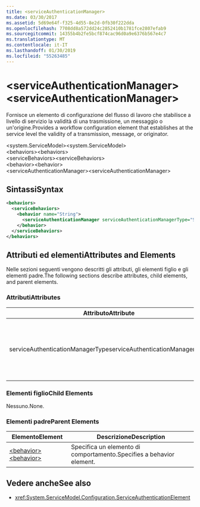 ```yaml
---
title: <serviceAuthenticationManager>
ms.date: 03/30/2017
ms.assetid: 5d69e64f-f325-4d55-8e2d-0fb30f222dda
ms.openlocfilehash: 7708dd8a572dd24c2852410b1781fce2807efab9
ms.sourcegitcommit: 14355b4b2fe5bcf874cac96d0a9e6376b567e4c7
ms.translationtype: MT
ms.contentlocale: it-IT
ms.lasthandoff: 01/30/2019
ms.locfileid: "55263485"
---
```

# <a name="serviceauthenticationmanager"></a><span data-ttu-id="fd617-101">\<serviceAuthenticationManager></span><span class="sxs-lookup"><span data-stu-id="fd617-101">\<serviceAuthenticationManager></span></span>
<span data-ttu-id="fd617-102">Fornisce un elemento di configurazione del flusso di lavoro che stabilisce a livello di servizio la validità di una trasmissione, un messaggio o un'origine.</span><span class="sxs-lookup"><span data-stu-id="fd617-102">Provides a workflow configuration element that establishes at the service level the validity of a transmission, message, or originator.</span></span>  
  
<span data-ttu-id="fd617-103">\<system.ServiceModel></span><span class="sxs-lookup"><span data-stu-id="fd617-103">\<system.ServiceModel></span></span>  
<span data-ttu-id="fd617-104">\<behaviors></span><span class="sxs-lookup"><span data-stu-id="fd617-104">\<behaviors></span></span>  
<span data-ttu-id="fd617-105">\<serviceBehaviors></span><span class="sxs-lookup"><span data-stu-id="fd617-105">\<serviceBehaviors></span></span>  
<span data-ttu-id="fd617-106">\<behavior></span><span class="sxs-lookup"><span data-stu-id="fd617-106">\<behavior></span></span>  
<span data-ttu-id="fd617-107">\<serviceAuthenticationManager></span><span class="sxs-lookup"><span data-stu-id="fd617-107">\<serviceAuthenticationManager></span></span>  
  
## <a name="syntax"></a><span data-ttu-id="fd617-108">Sintassi</span><span class="sxs-lookup"><span data-stu-id="fd617-108">Syntax</span></span>  
  
```xml  
<behaviors>
  <serviceBehaviors>
    <behavior name="String">
      <serviceAuthenticationManager serviceAuthenticationManagerType="String" />
    </behavior>
  </serviceBehaviors>
</behaviors>
```  
  
## <a name="attributes-and-elements"></a><span data-ttu-id="fd617-109">Attributi ed elementi</span><span class="sxs-lookup"><span data-stu-id="fd617-109">Attributes and Elements</span></span>  
 <span data-ttu-id="fd617-110">Nelle sezioni seguenti vengono descritti gli attributi, gli elementi figlio e gli elementi padre.</span><span class="sxs-lookup"><span data-stu-id="fd617-110">The following sections describe attributes, child elements, and parent elements.</span></span>  
  
### <a name="attributes"></a><span data-ttu-id="fd617-111">Attributi</span><span class="sxs-lookup"><span data-stu-id="fd617-111">Attributes</span></span>  
  
|<span data-ttu-id="fd617-112">Attributo</span><span class="sxs-lookup"><span data-stu-id="fd617-112">Attribute</span></span>|<span data-ttu-id="fd617-113">Descrizione</span><span class="sxs-lookup"><span data-stu-id="fd617-113">Description</span></span>|  
|---------------|-----------------|  
|<span data-ttu-id="fd617-114">serviceAuthenticationManagerType</span><span class="sxs-lookup"><span data-stu-id="fd617-114">serviceAuthenticationManagerType</span></span>|<span data-ttu-id="fd617-115">Stringa che specifica il tipo del criterio di autenticazione per il comportamento corrente.</span><span class="sxs-lookup"><span data-stu-id="fd617-115">A string that specifies the type of the authentication policy for the current behavior.</span></span>|  
  
### <a name="child-elements"></a><span data-ttu-id="fd617-116">Elementi figlio</span><span class="sxs-lookup"><span data-stu-id="fd617-116">Child Elements</span></span>  
 <span data-ttu-id="fd617-117">Nessuno.</span><span class="sxs-lookup"><span data-stu-id="fd617-117">None.</span></span>  
  
### <a name="parent-elements"></a><span data-ttu-id="fd617-118">Elementi padre</span><span class="sxs-lookup"><span data-stu-id="fd617-118">Parent Elements</span></span>  
  
|<span data-ttu-id="fd617-119">Elemento</span><span class="sxs-lookup"><span data-stu-id="fd617-119">Element</span></span>|<span data-ttu-id="fd617-120">Descrizione</span><span class="sxs-lookup"><span data-stu-id="fd617-120">Description</span></span>|  
|-------------|-----------------|  
|[<span data-ttu-id="fd617-121">\<behavior></span><span class="sxs-lookup"><span data-stu-id="fd617-121">\<behavior></span></span>](../../../../../docs/framework/configure-apps/file-schema/wcf/behavior-of-endpointbehaviors.md)|<span data-ttu-id="fd617-122">Specifica un elemento di comportamento.</span><span class="sxs-lookup"><span data-stu-id="fd617-122">Specifies a behavior element.</span></span>|  
  
## <a name="see-also"></a><span data-ttu-id="fd617-123">Vedere anche</span><span class="sxs-lookup"><span data-stu-id="fd617-123">See also</span></span>
- <xref:System.ServiceModel.Configuration.ServiceAuthenticationElement>
